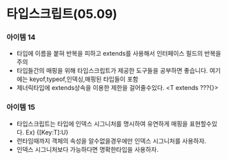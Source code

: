 # 타입스크립트(05.09)

### 아이템 14

- 타입에 이름을 붙혀 반복을 피하고 extends를 사용해서 인터페이스 필드의 반복을 주의
- 타입들간의 매핑을 위해 타입스크립트가 제공한 도구들을 공부하면 좋습니다. 여기에는 keyof,typeof,인덱싱,매핑된 타입들이 포함
- 제너릭타입에 extends상속을 이용한 제한을 걸어줄수있다. <T extends ???{}>

### 아이템 15

- 타입스크립트는 타입에 인덱스 시그니처를 명시하여 유연하게 매핑을 표현할수있다.
Ex) {[Key:T]:U}
- 런타임때까지 객체의 속성을 알수없을경우에만 인덱스 시그니처를 사용하자.
- 인덱스 시그니처보다 가능하다면 명확한타입을 사용하자.